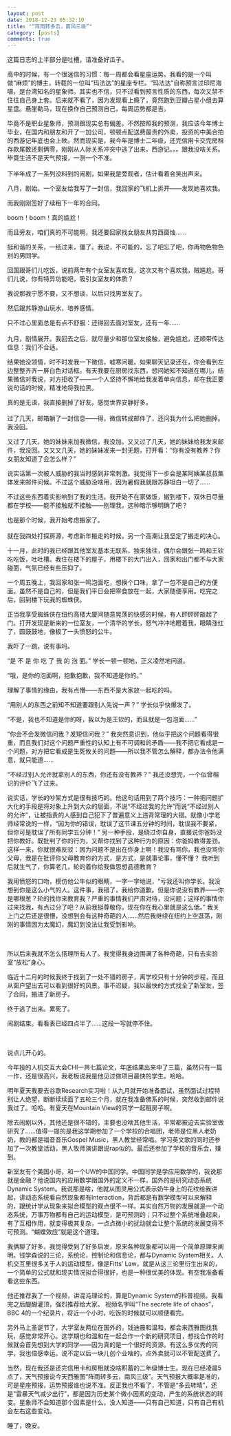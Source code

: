 ```yaml
---
layout: post
date: 2018-12-23 05:32:10 
title: "“阵雨转多云，南风三级”"
category: [posts]
comments: true
---
```


这篇日志的上半部分是吐槽，请准备好瓜子。

高中的时候，有一个很迷信的习惯：每一周都会看星座运势。我看的是一个叫做“麻烦”的博主，转载的一位叫“玛法达”的星座专栏。“玛法达”自称预言过印尼海啸，是台湾知名的星象师。其实也不信，只不过看到预言性质的东西，每次又禁不住往自己身上套。后来就不看了，因为发现看上瘾了，竟然跑到豆瓣占星小组去算星盘。悬崖勒马，现在换作自己预测自己，每周运势都是吉。

毕竟不是职业星象师，预测跟现实总有偏差。不然按照我的预测，我应该今年博士毕业，在国内和朋友和开了一加公司，顿顿点配送费最贵的外卖，投资的中美合拍的西游记年底也会上映。然而现实是，我今年是博士二年级，还完信用卡交完房租存款尾数还剩俩零，刚刚从人际关系冲突中逃了出来，西游记。。。跟我没啥关系。毕竟生活不是天气预报，一测一个不准。
<br><br>
下半年成了一系列没料到的闹剧，如果我是旁观者，估计看着会笑出声来。

八月，剧始。一个室友给我写了一封信，我回家的飞机上拆开——发现她喜欢我。

而我刚刚签好了续租下一年的合同。

boom！boom！真的尴尬！

而且旁友，咱们真的不可能啊，我还要回家找女朋友共剪西窗烛……

挺和谐的关系，一纸过来，僵了。我说，不可能的，忘了吧忘了吧，你再物色物色别的男同学。

回国跟哥们儿吃饭，说前两年有个女室友喜欢我，这次又有个喜欢我，贼尴尬。哥们儿说，你有特异功能吧，吸引女室友的体质？

我说那我宁愿不要，又不想谈，以后只找男室友了。

然后跟苏静游山玩水，培养感情。

只不过心里面总是有点不舒服：还得回去面对室友，还有一年……
<br><br>
九月，剧情展开。我回去之后，就尽量少和那位室友接触，避免尴尬，还顺带传达信息：我们不合适。

结果她没领情，时不时发我一下微信，嘘寒问暖。如果聊天记录还在，你会看到左边整整齐齐一屏白色对话框。有天我要在厨房找东西，想问她知不知道在哪儿，结果微信对我说，对方拒收了——一个人坚持不懈地给我发着单向信息，却在我正要说句话的时候，精准地将我拉黑。

真的是无语，我直接删掉了好友。感觉世界安静好多。
<br><br>
过了几天，邮箱躺了一封信息——得，微信转成邮件了，还问我为什么把她删掉。我没回。

又过了几天，她的妹妹来加我微信，我没加。又又过了几天，她的妹妹给我发来邮件，我没回。又又又几天，她的妹妹发来一封无题，打开看：“你有没有教养？你女朋友知道了会怎么样？”

说实话第一次被人威胁的我当时感到非常刺激。我觉得下一步会是某阿姨某叔叔集体发来邮件问候。不过这个威胁没啥用，因为暑假我就跟苏静坦白一切了……

不过这些东西着实影响到了我的生活。我开始不在家做饭，搬到楼下，双休日尽量都在学校——能不接触就不接触——别理我，这种暗示够明确了吧？

也是那个时候，我开始考虑搬家了。
<br><br>
就在我四处打探房源，考虑新年搬走的时候，另一个高潮让我坚定了搬走的决心。

十一月，此时的我已经跟其他室友基本无联系，独来独往，偶尔会跟张一鸣和王钦吃吃饭，吐吐槽。我住在楼下的屋子，用楼下的大门出入，回家和出门都不与大家碰面，气氛已经有些压抑了。

一个周五晚上，我回家和张一鸣泡面吃，想换个口味，拿了一包不是自己的方便面。虽然不是自己的，但是我们平日会把零食放在一起，大家随便享用。吃完之后，回到楼下玩我的蜘蛛侠。

正当我享受蜘蛛侠在纽约高楼大厦间随意晃荡的快感的时候，有人砰砰砰敲起了门。打开发现是新来的一位室友，一个清华的学长，怒气冲冲地瞪着我，眼睛涨红了，圆鼓鼓地，像极了一头愤怒的公牛。

我吓了一跳，说有事吗。

“是 不 是 你 吃 了 我 的 泡 面。” 学长一顿一顿地，正义凌然地问道。

“哦，是你的泡面啊，抱歉抱歉，我不知道是你的。” 

理解了事情的缘由，我有点懵——东西不是大家放一起吃的吗。

“用别人的东西之前知不知道要跟别人先说一声？” 学长似乎快爆发了。

“不是，我也不知道是你的呀，我以为是王钦的，而且就是一包泡面……”

“你会不会发微信问我？发短信问我？”
 我突然意识到，他似乎把这个问题看得很重，而且我们对这个问题严重性的认知上有不可调和的矛盾——我不把它看成是一个问题，对方把它看成是生死攸关的问题——所以我不管怎么解释，都办法令他满意，就只能道……

“不经过别人允许就拿别人的东西，你还有没有教养？” 我还没想完，一个似曾相识的评价飞了过来。

说实话，学长的吵架方式是很有技巧的。他这句话用到了两个技巧：一种把问题扩大化的手段是将对象上升到大众的层面，不说“不经过我的允许”而说“不经过别人的允许”，让被指责的人感到自己犯下了普遍意义上违背常理的大错。就像小学老师经常说的一样，“因为你的错误，耽误了这节课五分钟的时间，耽误我不要紧，但你可是耽误了所有同学五分钟！” 另一种手段，是绕过你自身，直接说你爸妈没把你教好。既批判了你的行为，又帮你找到了这种行为的原因：你爸妈教得差劲。这样一来，你就很难反驳：因为问题不是出在你身上啊！我没有骂你，我也没骂你父母，我是在批评你父母教育你的方式，是方式，是就事论事，懂不懂？
我听到后就生气了，你算老几，轮的着你给我做思想品德教育？

我用愤怒的口吻，模仿他公牛似的眼睛，一字一字地说，“亏我还叫你学长。我没想到你是这么小气的人。这件事，我错了，我给你道歉。但是你说没有教养——你是哪根葱？轮的找你来教育我？严重的事情我们严肃对待，没问题；这样的事情你过来找我，有点过分了吧？从前我挺尊敬你，现在你在我心里就是这么低。” 
我关上门之后还是很懵，没想到会有这种奇葩的人……然后我继续在纽约上空逛荡，刚刚的事情因为太魔幻，魔幻到没法让我受到影响。

<br><br>
所以后来我就不怎么搭理所有人了。我觉得我身边围满了各种奇葩，只有去实验室“放松”身心。

临近十二月的时候我终于找到了一处不错的房子，离学校只有十分钟的步程，而且从窗户望出去可以看到很好的风景。事不迟疑，我以最快的方式找全了新室友，签了合同，搬进了新房子。

终于逃了出来。累死了。

闹剧结束。看看表已经四点半了……这段一写就停不住。

<br><br>
说点儿开心的。

今年投的人机交互大会CHI一共七篇论文，年底结果出来中了三篇，虽然只有一篇一作，还是很高兴，我老板说我是他见过做项目最快的学生。哈哈。

明年夏天我要去谷歌Research实习啦！从九月就开始准备面试，虽然面试过程特别让人绝望，断断续续面了五轮三个月，就在我准备佛系的时候，突然收到邮件说我过了。哈哈。有夏天在Mountain View的同学一起租房子啊。

除去闹剧以外，其他还是很不错的，主要也没啥其他生活，平常都被迫去实验室做研究了……值得一提的是我这学期参加了一个学校的合唱团，老师是位黑人老奶奶，教的都是福音音乐Gospel Music，黑人教堂经常唱。学习英文歌的同时还参加了一次教堂活动，黑人牧师演讲跟说rap似的。最后还参加了学校的音乐会，赚到。

新室友有个美国小哥，和一个UW的中国同学。中国同学是学应用数学的，我说那就是金融？他说国内的应用数学跟国外的定义不一样，国外的是研究动态系统Dynamic System。我说那是啥，他就从图灵用公式表示奶牛身上的花纹给我讲起，讲动态系统看自然现象都有Interaction，背后都是有数学模型可以来解释的，跟统计学从现象来拟合模型的观点很不一样。其实自然万物的发展就是一个动态系统，万事万物都有自己的运动模型，是可预测的；只不过整个系统堆叠起来，有了互相作用，就变得极其复杂，一点点微小的扰动就会让整个系统的发展变得不可预测。“蝴蝶效应”就是这个道理。

我俩聊了好多，我觉得受到了好多启发，原来各种现象都可以用一个简单原理来阐明。钱学森说的三论，系统论，控制论和信息论，都与Dynamic System相关。人机交互里很多关于人的运动模型，像是Fitts’ Law，就是从这三论里衍生出来的，一个简单的公式就和现实情况拟合得很好，也是一种很优美的体现。有空我准备看看这些东西。

他还推荐我了一个视频，讲混沌理论的，算是Dynamic System的科普视频。我看完之后醍醐灌顶，强烈推荐给大家。 视频名字叫“The secrete life of chaos”， BBC 4的一个纪录片，将近一个小时，吃饭的时候就可以顺便看完。

另外马上圣诞节了，大学室友两位在国外的，钱迪晨和温和，都会来西雅图找我玩，感觉非常开心。这学期也和温和在一起合作一个新的研究项目，想找合作的时候就会首先想到大学的同学——因为真的是一个很好的资源。有这么多优秀的同学，我也倍感幸运。说不定以后一块儿创个业啥的，点外卖就可以不管配送费了。

当然，现在我还是还完信用卡和房租就没啥积蓄的二年级博士生。现在已经凌晨5点了，天气预报说今天西雅图“阵雨转多云，南风三级”。天气预报大概率是准的，可是星座预报，运势预报谁也说不准。反正我也不看了，不管是“多云转晴”，还是“雷暴天气减少出行”，都是因为历史某个微小因素的变动，产生的系统状态的转变。星象师不会知道那个因素是什么，没人知道——只有自己知道，只有自己有机会左右这些变动。

睡了，晚安。